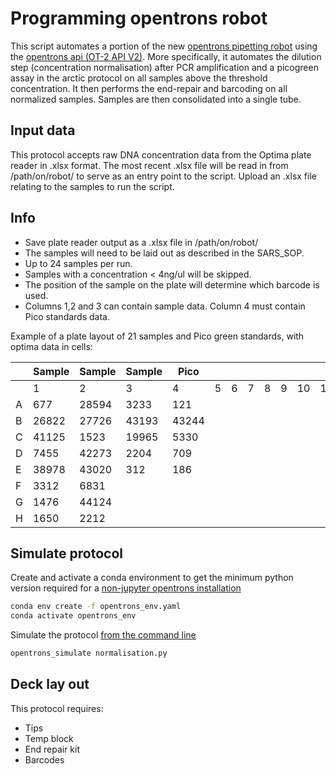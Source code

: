 # Programming opentrons robot

This script automates a portion of the new [opentrons pipetting robot](https://opentrons.com/) using the [opentrons api (OT-2 API V2)](https://docs.opentrons.com/v2/index.html). More specifically, it automates the dilution step (concentration normalisation) after PCR amplification and a picogreen assay in the arctic protocol on all samples above the threshold concentration. It then performs the end-repair and barcoding on all normalized samples. Samples are then consolidated into a single tube.

## Input data

This protocol accepts raw DNA concentration data from the Optima plate reader in .xlsx format. The most recent .xlsx file will be read in from /path/on/robot/ to serve as an entry point to the script. Upload an .xlsx file relating to the samples to run the script.

## Info

- Save plate reader output as a .xlsx file in /path/on/robot/
- The samples will need to be laid out as described in the SARS_SOP.
- Up to 24 samples per run.
- Samples with a concentration < 4ng/ul will be skipped.
- The position of the sample on the plate will determine which barcode is used.
- Columns 1,2 and 3 can contain sample data. Column 4 must contain Pico standards data.

Example of a plate layout of 21 samples and Pico green standards, with optima data in cells:

|    |Sample|Sample |Sample |Pico  |     |     |     |     |     |     |     |     |
|----|------|-------|-------|------|-----|-----|-----|-----|-----|-----|-----|-----|
|    | 1    | 2     | 3     | 4    | 5   | 6   | 7   | 8   | 9   | 10  | 11  | 12  |
| A  | 677  | 28594 | 3233  |121   |     |     |     |     |     |     |     |     |
| B  |26822 | 27726 | 43193 |43244 |     |     |     |     |     |     |     |     |
| C  |41125 | 1523  | 19965 |5330  |     |     |     |     |     |     |     |     |
| D  |7455  | 42273 | 2204  |709   |     |     |     |     |     |     |     |     |
| E  |38978 | 43020 | 312   |186   |     |     |     |     |     |     |     |     |
| F  |3312  | 6831  |       |      |     |     |     |     |     |     |     |     |
| G  |1476  | 44124 |       |      |     |     |     |     |     |     |     |     |
| H  |1650  | 2212  |       |      |     |     |     |     |     |     |     |     |

## Simulate protocol

Create and activate a conda environment to get the minimum python version required for a [non-jupyter opentrons installation](https://docs.opentrons.com/v2/writing.html#non-jupyter-installation)

```bash
conda env create -f opentrons_env.yaml
conda activate opentrons_env
```

Simulate the protocol [from the command line](https://docs.opentrons.com/v2/writing.html#from-the-command-line)

```bash
opentrons_simulate normalisation.py
```

## Deck lay out

This protocol requires:

- Tips
- Temp block
- End repair kit
- Barcodes
